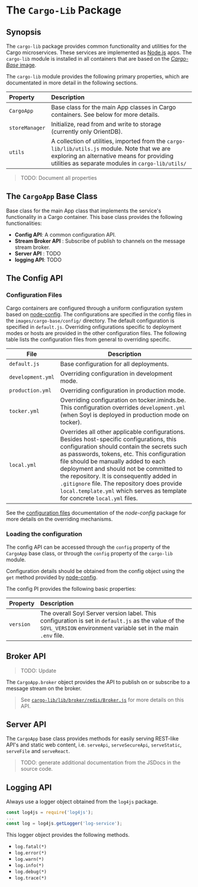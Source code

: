# The `Cargo-Lib` Package

## Synopsis

The `cargo-lib` package provides common functionality and utilities for the Cargo microservices. These services are implemented as [Node.js][] apps. The `cargo-lib` module is installed in all containers that are based on the [_Cargo-Base_ image](../README.md).

The `cargo-lib` module provides the following primary properties, which are documentated in more detail in the following sections.

| Property | Description |
|:-------- |:----------- |
| `CargoApp` | Base class for the main App classes in Cargo containers. See below for more details. |
| `storeManager` | Initialize, read from and write to storage (currently only OrientDB). |
| `utils` | A collection of utilities, imported from the `cargo-lib/lib/utils.js` module. Note that we are exploring an alternative means for providing utilities as separate modules in `cargo-lib/utils/` |

> TODO: Document all properties



## The `CargoApp` Base Class

Base class for the main App class that implements the service's functionality in a Cargo container. This base class provides the following functionalities:

- __Config API__: A common configuration API.
- __Stream Broker API__ : Subscribe of publish to channels on the message stream broker.
- __Server API__ : TODO
- __logging API__: TODO



## The Config API

### Configuration Files

Cargo containers are configured through a uniform configuration system based on [node-config](https://github.com/lorenwest/node-config). The configurations are specified in the config files in the `images/cargo-base/config/` directory. The default configuration is specified in `default.js`. Overriding onfigurations specific to deployment modes or hosts are provided in the other configuration files. The following table lists the configuration files from general to overriding specific.

| File | Description |
| ---- | ----------- |
| `default.js` | Base configuration for all deployments. |
| `development.yml` | Overriding configuration in development mode. |
| `production.yml` | Overriding configuration in production mode. |
| `tocker.yml` | Overriding configuration on tocker.iminds.be. This configuration overrides `development.yml` (when Soyl is deployed in production mode on tocker). |
| `local.yml` | Overrides all other applicable configurations. Besides host-specific configurations, this configuration should contain the secrets such as passwords, tokens, etc. This configuration file should be manually added to each deployment and should not be committed to the repository. It is consequently added in `.gitignore` file. The repository does provide `local.template.yml` which serves as template for concrete `local.yml` files. |

See the [configuration files](https://github.com/lorenwest/node-config/wiki/Configuration-Files) documentation of the _node-config_ package for more details on the overriding mechanisms.

### Loading the configuration

The config API can be accessed through the `config` property of the `CargoApp` base class, or through the `config` property of the `cargo-lib` module.

Configuration details should be obtained from the config object using the `get` method provided by [node-config](https://github.com/lorenwest/node-config).

The config PI provides the following basic properties:

| Property | Description |
|:-------- |:----------- |
| `version` | The overall Soyl Server version label. This configuration is set in `default.js`  as the value of the `SOYL_VERSION` environment variable set in the main `.env` file. |



## Broker API

> TODO: Update

The `CargoApp.broker` object provides the API to publish on or subscribe to a message stream on the broker.

> See [`cargo-lib/lib/broker/redis/Broker.js`](../../images/cargo-base/cargo-lib/lib/broker/redis/Broker.js) for more details on this API.



## Server API

The `CargoApp` base class provides methods for easily serving REST-like API's and static web content, i.e. `serveApi`, `serveSecureApi`, `serveStatic`, `serveFile` and `serveReact`. 

> TODO: generate additional documentation from the JSDocs in the source code.



## Logging API

Always use a logger object obtained from the `log4js` package.

```javascript
const log4js = require('log4js');
...
const log = log4js.getLogger('log-service');
```

This logger object provides the following methods.

- `log.fatal(*)`
- `log.error(*)`
- `log.warn(*)`
- `log.info(*)`
- `log.debug(*)`
- `log.trace(*)`




[Babel]: https://babeljs.io
[Bootstrap]: http://getbootstrap.com
[bootstrap-loader]: https://github.com/shakacode/bootstrap-loader
[bootstrap-sass]: https://github.com/twbs/bootstrap-sass
[Cargo]: ../../docs/dev/cargo-containers.md
[Docker]: https://www.docker.com
[Docker Compose]: https://www.docker.com/products/docker-compose
[ES6]: http://www.ecma-international.org/publications/standards/Ecma-262.htm
[ESLint]: http://eslint.org
[Koa]: http://koajs.com
[Node.js]: https://nodejs.org
[React]: https://facebook.github.io/react/
[React-Bootstrap]: http://react-bootstrap.github.io
[WebPack]: https://webpack.github.io
